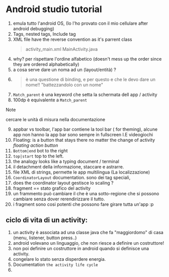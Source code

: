 # Android studio tutorial 
1. emula tutto l'android OS, (Io l'ho provato con il mio cellulare after android debugging)
2. Tags, nested tags, Include tag
3. XML file have the reverse convention as it's parrent class
	> activity_main.xml
	> MainActivity.java
4. why? per rispettare l'ordine alfabetico (doesn't mess up the order since they are ordered alphabetically)
5. a cosa serve dare un noma ad un (layout/entità) ?
6. > è una questione di binding, e per questo e che le devo dare un nome!! "battezzandolo con un nome"
7. ```Match_parent``` è una keyword che setta la schermata dell app / activity 
8. 100dp è equivalente a ```Match_parent```
>[!note]
>cercare le unità di misura nella documentazione
9. appbar vs toolbar, l'app bar contiene la tool bar ( for theming), alcune app non hanno la app bar sono sempre in fullscreen I.E videogiochi 
10. Floating: is a button that stays there no matter the change of activity _floating action button_
11. ```Bottom|end``` bot to the right
12. ```top|start``` top to the left. 
13. the analogy looks like a typing document / terminal
14. il detachment della informazione, staccare e astrarre. 
15. file XML di strings, permette le app multilingua (La localizzazione)
16. ```CoordinatorLayout``` documentation. sono dei tag speciali, 
17. does the coordinator layout gestisce lo scaling ? 
18. fragment == stato grafico del activity 
19. un frammento può cambiare il che è una sotto-regione  che si possono cambiare senza dover rerendirizzare il tutto.
20. i fragment sono cosi potenti che possono fare girare tutta un'app :p 
## ciclo di vita di un activity: 
1. un activity è associata ad una classe java che fa "maggiordomo" di casa (menu, listener, button press..)
2. android volevano un linguaggio, che non riesce a definire un costruttore! 
3. non poi definire un costruttore in android quando si definisce una activity. 
4. congelare lo stato senza disperdere energia.
5. Documentation ```the activity life cycle```
6. 